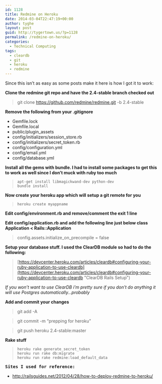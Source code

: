 ```yaml
---
id: 1128
title: Redmine on Heroku
date: 2014-03-04T22:47:19+00:00
author: tyghe
layout: post
guid: http://tygertown.us/?p=1128
permalink: /redmine-on-heroku/
categories:
  - Technical Computing
tags:
  - cleardb
  - git
  - heroku
  - redmine
---
```

Since this isn&#8217;t as easy as some posts make it here is how I got it to work:

<!--more-->

**Clone the redmine git repo and have the 2.4-stable branch checked out**

> git clone https://github.com/redmine/redmine.git -b 2.4-stable

**Remove the following from your .gitignore**

  * Gemfile.lock
  * Gemfile.local
  * public/plugin_assets
  * config/initializers/session_store.rb
  * config/initializers/secret_token.rb
  * config/configuration.yml
  * config/email.yml
  * config/database.yml

**Install all the gems with bundle. I had to install some packages to get this to work as well since I don&#8217;t muck with ruby too much**

>     apt-get install libmagickwand-dev python-dev
>     bundle install
>     

**Now create your heroku app which will setup a git remote for you**

>     heroku create myappname
>     

**Edit config/environment.rb and remove/comment the exit 1 line**

**Edit config/application.rb and add the following line just below class Application < Rails::Application**

> config.assets.initialize\_on\_precompile = false

**Setup your database stuff. I used the ClearDB module so had to do the following:**

> [https://devcenter.heroku.com/articles/cleardb#configuring-your-ruby-application-to-use-cleardb](https://devcenter.heroku.com/articles/cleardb#configuring-your-ruby-application-to-use-cleardb "ClearDB Rails Setup")

_If you won&#8217;t want to use ClearDB i&#8217;m pretty sure if you don&#8217;t do anything it will use Postgres automatically&#8230;probably_

**Add and commit your changes**

> git add -A
  
> git commit -m &#8220;prepping for heroku&#8221;
  
> git push heroku 2.4-stable:master

**Rake stuff**

>     heroku rake generate_secret_token
>     heroku run rake db:migrate
>     heroku run rake redmine:load_default_data

<pre><strong>Sites I used for reference:
</strong></pre>

  * <a href="http://railsguides.net/2012/04/28/how-to-deploy-redmine-to-heroku/" target="_blank"><span style="font-family: Consolas, Monaco, monospace;"><span style="font-size: 12px; line-height: 18px;">http://railsguides.net/2012/04/28/how-to-deploy-redmine-to-heroku/</span></span></a>